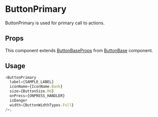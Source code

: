 # ButtonPrimary

ButtonPrimary is used for primary call to actions.

## Props

This component extends [ButtonBaseProps](../ButtonBase/ButtonBase.types.ts#L14) from [ButtonBase](../ButtonBase/ButtonBase.tsx) component.

## Usage

```javascript
<ButtonPrimary
  label={SAMPLE_LABEL}
  iconName={IconName.Bank}
  size={ButtonSize.Md}
  onPress={ONPRESS_HANDLER}
  isDanger
  width={ButtonWidthTypes.Full}
/>;
```
